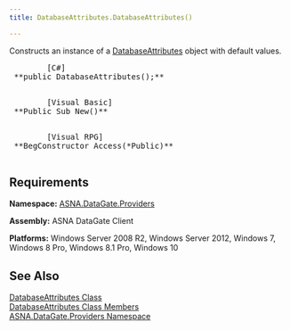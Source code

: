 ```yaml
---
title: DatabaseAttributes.DatabaseAttributes()

---
```


Constructs an instance of a [DatabaseAttributes](dcsDatabaseAttributesClass.html) object with default values.
<pre class="prettyprint">        <span class="lang">[C#]</span>
 **public DatabaseAttributes();** 
      </pre>
<pre class="prettyprint">        <span class="lang">[Visual Basic] </span>
 **Public Sub New()** 
      </pre>
<pre class="prettyprint">        <span class="lang">[Visual RPG]</span>
 **BegConstructor Access(*Public)** 
      </pre>

## Requirements

**Namespace:** [ ASNA.DataGate.Providers](datagate-providers-namespace.html) 

**Assembly:** ASNA DataGate Client

**Platforms:** Windows Server 2008 R2, Windows Server 2012, Windows 7, Windows 8 Pro, Windows 8.1 Pro, Windows 10
## See Also

[DatabaseAttributes Class](dcsDatabaseAttributesClass.html) <br /> [DatabaseAttributes Class Members](database-attributes-members.html) <br /> [ASNA.DataGate.Providers Namespace](datagate-providers-namespace.html) 
